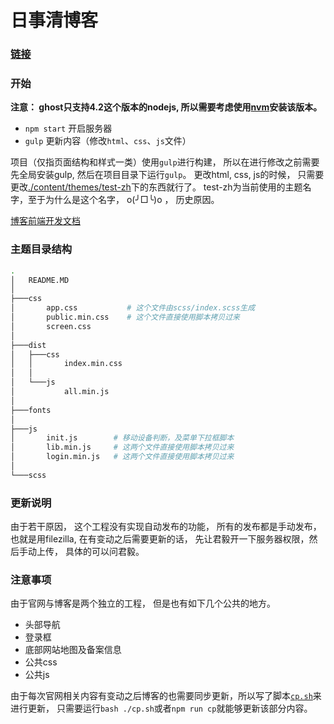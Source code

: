 # 日事清博客

### [链接](https://www.rishiqing.com/blog)

### 开始
**注意： ghost只支持4.2这个版本的nodejs, 所以需要考虑使用[nvm](https://github.com/creationix/nvm)安装该版本。**

* `npm start`
  开启服务器
* `gulp`
  更新内容（修改`html`、`css`、`js`文件）

项目（仅指页面结构和样式一类）使用`gulp`进行构建， 所以在进行修改之前需要先全局安装gulp, 然后在项目目录下运行`gulp`。 更改html, css, js的时候， 只需要更改[./content/themes/test-zh](./content/themes/test-zh)下的东西就行了。 test-zh为当前使用的主题名字，至于为什么是这个名字， o(╯□╰)o ， 历史原因。

[博客前端开发文档](./content/themes/test-zh/README.md)

### 主题目录结构

```bash
.
│   README.MD
│
├───css
│       app.css           # 这个文件由scss/index.scss生成
│       public.min.css    # 这个文件直接使用脚本拷贝过来
│       screen.css
│
├───dist
│   ├───css
│   │       index.min.css
│   │
│   └───js
│           all.min.js
│
├───fonts
│
├───js
│       init.js        # 移动设备判断，及菜单下拉框脚本
│       lib.min.js     # 这两个文件直接使用脚本拷贝过来
│       login.min.js   # 这两个文件直接使用脚本拷贝过来
│
└───scss
```
### 更新说明
由于若干原因， 这个工程没有实现自动发布的功能， 所有的发布都是手动发布， 也就是用filezilla, 在有变动之后需要更新的话， 先让君毅开一下服务器权限，然后手动上传， 具体的可以问君毅。

### 注意事项
由于官网与博客是两个独立的工程， 但是也有如下几个公共的地方。

* 头部导航
* 登录框
* 底部网站地图及备案信息
* 公共css
* 公共js

由于每次官网相关内容有变动之后博客的也需要同步更新，所以写了脚本[`cp.sh`](./cp.sh)来进行更新， 只需要运行`bash ./cp.sh`或者`npm run cp`就能够更新该部分内容。

